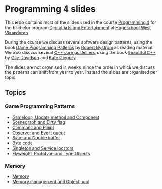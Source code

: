 # Programming 4 slides

This repo contains most of the slides used in the course [Programming 4](https://www.digitalartsandentertainment.be/page/51/Programming+4) for the bachelor program [Digital Arts and Entertainment](https://www.digitalartsandentertainment.be) at [Hogeschool West Vlaanderen](https://www.howest.be).

During the course we discuss several software design patterns, using the book [Game Programming Patterns](https://gameprogrammingpatterns.com/) by [Robert Nystrom](https://github.com/munificent) as reading material. We also discuss several [C++ core guidelines](https://isocpp.github.io/CppCoreGuidelines/CppCoreGuidelines), using the book [Beautiful C++](https://www.oreilly.com/library/view/beautiful-c-30/9780137647767/) by [Guy Davidson](https://github.com/hatcat) and [Kate Gregory](https://github.com/KateGregory).

The slides are not organised in weeks, since the order in which we discuss the patterns can shift from year to year. Instead the slides are organised per topic.

## Topics

### Game Programming Patterns

- [Gameloop, Update method and Component](https://avadae.github.io/programming4/gameloop_updatemethod_component/gameloop_updatemethod_component.html)
- [Scenegraph and Dirty flag](https://avadae.github.io/programming4/scenegraph_dirtyflag/scenegraph_dirtyflag.html)
- [Command and Pimpl](https://avadae.github.io/programming4/command_pimpl/command_pimpl.html)
- [Observer and Event queue](https://avadae.github.io/programming4/observer_eventqueue/observer_eventqueue.html)
- [State and Double buffer](https://avadae.github.io/programming4/state_doublebuffer/state_doublebuffer.html)
- [Byte code](https://avadae.github.io/programming4/bytecode/bytecode.html)
- [Singleton and Service locators](https://avadae.github.io/programming4/sound_services/sound_services.html)
- [Flyweight, Prototype and Type Objects](https://avadae.github.io/programming4/flyweight_prototype_typeobject/flyweight_prototype_typeobject.html)

### Memory

- [Memory](https://avadae.github.io/programming4/trashthecache/trashthecache.html)
- [Memory management and Object pool](https://avadae.github.io/programming4/memorymanagement/memorymanagement.html)

